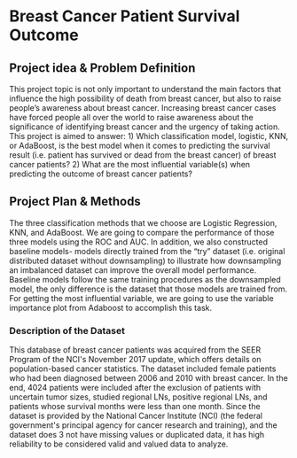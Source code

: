# Breast Cancer Patient Survival Outcome
## Project idea & Problem Definition
This project topic is not only important to understand the main factors that influence the
high possibility of death from breast cancer, but also to raise people’s awareness about breast
cancer. Increasing breast cancer cases have forced people all over the world to raise awareness
about the significance of identifying breast cancer and the urgency of taking action. This project
is aimed to answer: 1) Which classification model, logistic, KNN, or AdaBoost, is the best model
when it comes to predicting the survival result (i.e. patient has survived or dead from the breast
cancer) of breast cancer patients? 2) What are the most influential variable(s) when predicting
the outcome of breast cancer patients?
## Project Plan & Methods
The three classification methods that we choose are Logistic Regression, KNN, and
AdaBoost. We are going to compare the performance of those three models using the ROC and
AUC. In addition, we also constructed baseline
models- models directly trained from the “try” dataset (i.e. original distributed dataset without
downsampling) to illustrate how downsampling an imbalanced dataset can improve the overall
model performance. Baseline models follow the same training procedures as the downsampled
model, the only difference is the dataset that those models are trained from. For getting the most
influential variable, we are going to use the variable importance plot from Adaboost to
accomplish this task.
### Description of the Dataset
This database of breast cancer patients was acquired from the SEER Program of the
NCI's November 2017 update, which offers details on population-based cancer statistics. The
dataset included female patients who had been diagnosed between 2006 and 2010 with breast
cancer. In the end, 4024 patients were included after the exclusion of patients with uncertain
tumor sizes, studied regional LNs, positive regional LNs, and patients whose survival months
were less than one month. Since the dataset is provided by the National Cancer Institute (NCI)
(the federal government's principal agency for cancer research and training), and the dataset does
3
not have missing values or duplicated data, it has high reliability to be considered valid and
valued data to analyze.
